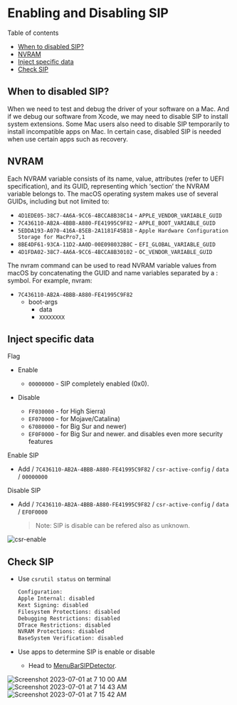 # Enabling and Disabling SIP

Table of contents

- [When to disabled SIP?](#when-to-disabled-sip)
- [NVRAM](#nvram)
- [Inject specific data](#inject-specific-data)
- [Check SIP](#check-sip)

## When to disabled SIP?

When we need to test and debug the driver of your software on a Mac. And if we debug our software from Xcode, we may need to disable SIP to install system extensions. Some Mac users also need to disable SIP temporarily to install incompatible apps on Mac. In certain case, disabled SIP is needed when use certain apps such as recovery.

## NVRAM

Each NVRAM variable consists of its name, value, attributes (refer to UEFI specification), and its GUID, representing which ‘section’ the NVRAM variable belongs to. The macOS operating system makes use of several GUIDs, including but not limited to:

- `4D1EDE05-38C7-4A6A-9CC6-4BCCA8B38C14` - `APPLE_VENDOR_VARIABLE_GUID`
- `7C436110-AB2A-4BBB-A880-FE41995C9F82` - `APPLE_BOOT_VARIABLE_GUID`
- `5EDDA193-A070-416A-85EB-2A1181F45B18` - `Apple Hardware Configuration Storage for MacPro7,1`
- `8BE4DF61-93CA-11D2-AA0D-00E098032B8C` - `EFI_GLOBAL_VARIABLE_GUID`
- `4D1FDA02-38C7-4A6A-9CC6-4BCCA8B30102` - `OC_VENDOR_VARIABLE_GUID`

The nvram command can be used to read NVRAM variable values from macOS by concatenating the GUID and name variables separated by a : symbol. For example, nvram:

- `7C436110-AB2A-4BBB-A880-FE41995C9F82`
  - boot-args
    - data
    - `XXXXXXXX`

## Inject specific data

Flag

- Enable
  - `00000000` - SIP completely enabled (0x0).

- Disable
  - `FF030000` - for High Sierra)
  - `EF070000` - for Mojave/Catalina)
  - `67080000` - for Big Sur and newer)
  - `EF0F0000` - for Big Sur and newer. and disables even more security features
  
Enable SIP

- Add / `7C436110-AB2A-4BBB-A880-FE41995C9F82` / `csr-active-config` / `data` / `00000000` 

Disable SIP

- Add / `7C436110-AB2A-4BBB-A880-FE41995C9F82` / `csr-active-config` / `data` / `EF0F0000`
  > Note: SIP is disable can be refered also as unknown.

![csr-enable](https://github.com/iamyounix/msimagb460_tomahawk/assets/72515939/080debab-f734-431c-ac20-23e4239ac2ac)  
  
## Check SIP

- Use `csrutil status` on terminal

  ```zsh
  Configuration:
  Apple Internal: disabled
  Kext Signing: disabled
  Filesystem Protections: disabled
  Debugging Restrictions: disabled
  DTrace Restrictions: disabled
  NVRAM Protections: disabled
  BaseSystem Verification: disabled
  ```
- Use apps to determine SIP is enable or disable
  - Head to [MenuBarSIPDetector](https://github.com/ITzTravelInTime/MenuBarSIPDetector).

![Screenshot 2023-07-01 at 7 10 00 AM](https://github.com/iamyounix/msimagb460_tomahawk/assets/72515939/e8c488da-6597-4e52-8a64-2d1647001714)
![Screenshot 2023-07-01 at 7 14 43 AM](https://github.com/iamyounix/msimagb460_tomahawk/assets/72515939/f17f8ccf-cadd-4538-9fa6-4fdccf5741fd)
![Screenshot 2023-07-01 at 7 15 42 AM](https://github.com/iamyounix/msimagb460_tomahawk/assets/72515939/071f9868-507e-4c7f-b3b1-8310479f5090)


